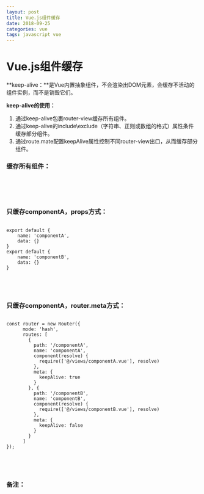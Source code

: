 ```yaml
---
layout: post
title: Vue.js组件缓存
date: 2018-09-25
categories: vue
tags: javascript vue
---
```


# Vue.js组件缓存

**keep-alive：**是Vue内置抽象组件，不会渲染出DOM元素，会缓存不活动的组件实例，而不是销毁它们。

**keep-alive的使用：**

1. 通过keep-alive包裹router-view缓存所有组件。
2. 通过keep-alive的include\exclude（字符串、正则或数组的格式）属性条件缓存部分组件。
3. 通过route.mate配置keepAlive属性控制不同router-view出口，从而缓存部分组件。


### 缓存所有组件：

<pre><code class="language-JavaScript">
<script>
    <keep-alive>
        <router-view></router-view>
    </keep-alive>
</script>
</code></pre>


### 只缓存componentA，props方式：

<pre><code class="language-JavaScript">
export default {
    name: 'componentA',
    data: {}
}
export default {
    name: 'componentB',
    data: {}
}

<script>
    <keep-alive include="componentA">
        <router-view></router-view>
    </keep-alive>
</script>
</code></pre>


### 只缓存componentA，router.meta方式：

<pre><code class="language-JavaScript">
const router = new Router({
      mode: 'hash',
      routes: [
        {
          path: '/componentA',
          name: 'componentA',
          component(resolve) {
            require(['@/views/componentA.vue'], resolve)
          },
          meta: {
            keepAlive: true
          }
        }, {
          path: '/componentB',
          name: 'componentB',
          component(resolve) {
            require(['@/views/componentB.vue'], resolve)
          },
          meta: {
            keepAlive: false
          }
        }
      ]
});

<script>
    <!-- 被缓存组件 -->
    <keep-alive>
        <router-view v-if="$route.meta.keepAlive"></router-view>
    </keep-alive>
    <!-- 不缓存组件 -->
    <router-view v-if="!$route.meta.keepAlive"></router-view>
</script>
</code></pre>


### 备注：
<pre><code class="language-JavaScript">
<script>
    当组件在keep-alive中被切换时，activated和deactivated钩子函数会对应被执行。
</script>
</code></pre>


